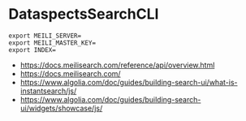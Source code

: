 # DataspectsSearchCLI

```
export MEILI_SERVER=
export MEILI_MASTER_KEY=
export INDEX=
```

- https://docs.meilisearch.com/reference/api/overview.html
- https://docs.meilisearch.com/  
- https://www.algolia.com/doc/guides/building-search-ui/what-is-instantsearch/js/  
- https://www.algolia.com/doc/guides/building-search-ui/widgets/showcase/js/  